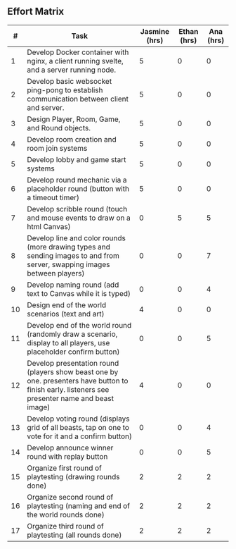 ## Effort Matrix

| # | Task                                                                  | Jasmine (hrs) | Ethan (hrs) | Ana (hrs) |
| - | --------------------------------------------------------------------- | --------- | ----------- | ------------ |
| 1 | Develop Docker container with nginx, a client running svelte, and a server running node. | 5  | 0  | 0  |
| 2 | Develop basic websocket ping-pong to establish communication between client and server.  | 5  | 0  | 0  |
| 3 | Design Player, Room, Game, and Round objects.                                            | 5  | 0  | 0  |
| 4 | Develop room creation and room join systems                                              | 5  | 0  | 0  |
| 5 | Develop lobby and game start systems                                                     | 5  | 0  | 0  |
| 6 | Develop round mechanic via a placeholder round (button with a timeout timer)             | 5  | 0  | 0  |
| 7 | Develop scribble round (touch and mouse events to draw on a html Canvas)                 | 0  | 5  | 5  |
| 8 | Develop line and color rounds (more drawing types and sending images to and from server, swapping images between players) | 0  | 0  | 7  |
| 9 | Develop naming round (add text to Canvas while it is typed)                              | 0  | 0  | 4  |
| 10 | Design end of the world scenarios (text and art)                                        | 4  | 0  | 0  |
| 11 | Develop end of the world round (randomly draw a scenario, display to all players, use placeholder confirm button) | 0  | 0  | 5  |
| 12 | Develop presentation round (players show beast one by one. presenters have button to finish early. listeners see presenter name and beast image) | 4  | 0  | 0  |
| 13 | Develop voting round (displays grid of all beasts, tap on one to vote for it and a confirm button) | 0  | 0  | 4  |
| 14 | Develop announce winner round with replay button                                        | 0  | 0  | 5  |
| 15 | Organize first round of playtesting (drawing rounds done)                               | 2  | 2  | 2  |
| 16 | Organize second round of playtesting (naming and end of the world rounds done)          | 2  | 2  | 2  |
| 17 | Organize third round of playtesting (all rounds done)                                   | 2  | 2  | 2  |